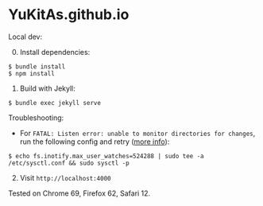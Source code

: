 # YuKitAs.github.io

Local dev:

0. Install dependencies:

  ```console
  $ bundle install
  $ npm install
  ```

1. Build with Jekyll:

  ```console
  $ bundle exec jekyll serve
  ```
  
  Troubleshooting: 
  
  * For `FATAL: Listen error: unable to monitor directories for changes`, run the following config and retry ([more info](https://github.com/guard/listen/wiki/Increasing-the-amount-of-inotify-watchers)):
  
  ```console
  $ echo fs.inotify.max_user_watches=524288 | sudo tee -a /etc/sysctl.conf && sudo sysctl -p
  ```

2. Visit `http://localhost:4000`

Tested on Chrome 69, Firefox 62, Safari 12.
